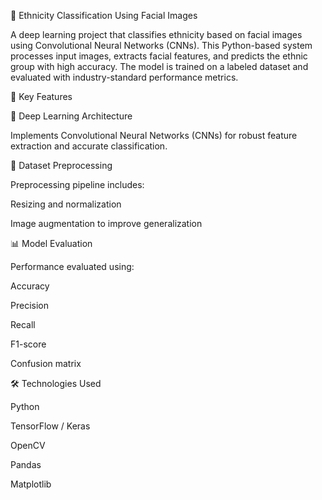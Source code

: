 🧠 Ethnicity Classification Using Facial Images

A deep learning project that classifies ethnicity based on facial images using Convolutional Neural Networks (CNNs). This Python-based system processes input images, extracts facial features, and predicts the ethnic group with high accuracy. The model is trained on a labeled dataset and evaluated with industry-standard performance metrics.

🚀 Key Features

🧬 Deep Learning Architecture

Implements Convolutional Neural Networks (CNNs) for robust feature extraction and accurate classification.

🧹 Dataset Preprocessing

Preprocessing pipeline includes:

Resizing and normalization

Image augmentation to improve generalization

📊 Model Evaluation

Performance evaluated using:

Accuracy

Precision

Recall

F1-score

Confusion matrix

🛠️ Technologies Used

Python

TensorFlow / Keras

OpenCV

Pandas

Matplotlib

